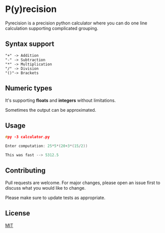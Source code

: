 # P(y)recision

Pyrecision is a precision python calculator where you can do one line calculation supporting complicated grouping.

## Syntax support
```
"+" -> Addition
"-" -> Subtraction
"*" -> Multiplication
"/" -> Division
"()"-> Brackets
```
## Numeric types
It's supporting **floats** and **integers** without 
limitations.

Sometimes the output can be approximated.

## Usage

```cpp
#py -3 calculator.py

Enter computation: 25*5*(20+3*(15/2))

This was fast --> 5312.5
```

## Contributing
Pull requests are welcome. For major changes, please open an issue first to discuss what you would like to change.

Please make sure to update tests as appropriate.

## License
[MIT](https://choosealicense.com/licenses/mit/)
